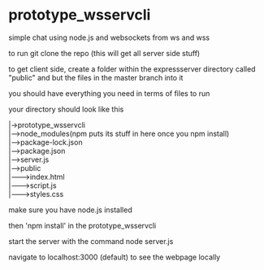 # prototype_wsservcli
simple chat using node.js and websockets from ws and wss 

to run git clone the repo (this will get all server side stuff)

to get client side, create a folder within the expressserver directory called "public" and but the files in the master branch into it

you should have everything you need in terms of files to run

your directory should look like this

|->prototype_wsservcli <br/>
|-->node_modules(npm puts its stuff in here once you npm install) <br/>
|-->package-lock.json <br/>
|-->package.json <br/>
|-->server.js <br/>
|-->public <br/>
|--->index.html <br/>
|--->script.js <br/>
|--->styles.css <br/>

make sure you have node.js installed

then 'npm install' in the prototype_wsservcli

start the server with the command node server.js

navigate to localhost:3000 (default) to see the webpage locally

